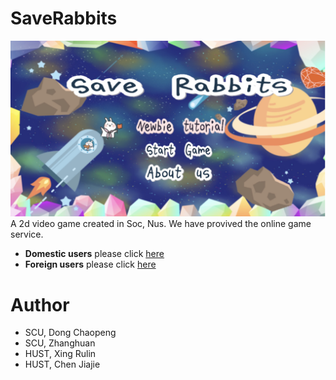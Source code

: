 # SaveRabbits
![](SaveRabbits.png)
A 2d video game created in Soc, Nus. We have provived the online game service. 
- **Domestic users** please click [here](http://gentlecp.gitee.io/saverabbits/)
- **Foreign users** please click [here](https://gentlecp.github.io/SaveRabbits/)

# Author
- SCU, Dong Chaopeng
- SCU, Zhanghuan
- HUST, Xing Rulin
- HUST, Chen Jiajie
